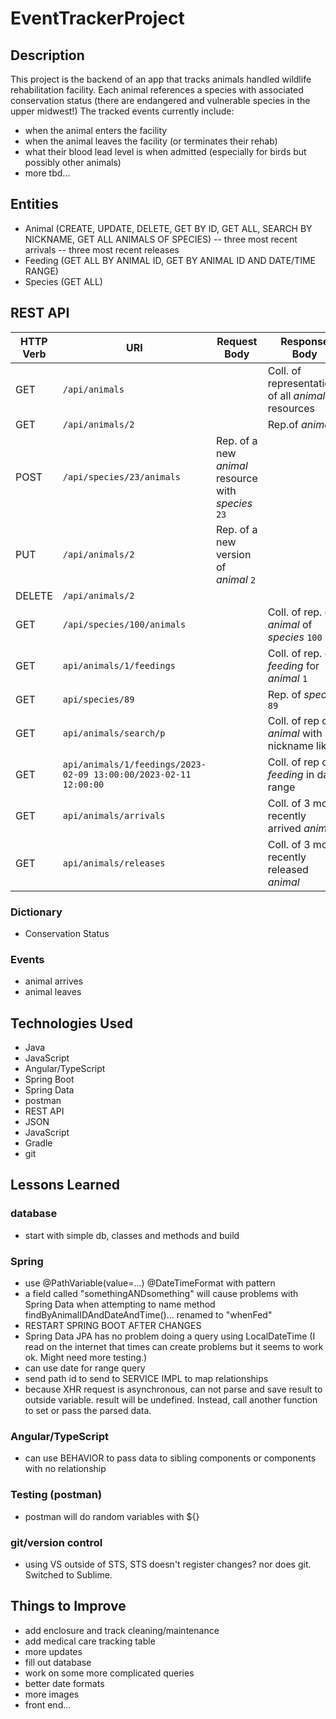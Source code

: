 # EventTrackerProject

## Description
This project is the backend of an app that tracks animals handled wildlife rehabilitation facility. Each animal references a species with associated conservation status (there are endangered and vulnerable species in the upper midwest!) The tracked events currently include:

- when the animal enters the facility
- when the animal leaves the facility (or terminates their rehab)
- what their blood lead level is when admitted (especially for birds but possibly other animals)
- more tbd...

## Entities
- Animal (CREATE, UPDATE, DELETE, GET BY ID, GET ALL, SEARCH BY NICKNAME, GET ALL ANIMALS OF SPECIES)
-- three most recent arrivals
-- three most recent releases
- Feeding (GET ALL BY ANIMAL ID, GET BY ANIMAL ID AND DATE/TIME RANGE)
- Species (GET ALL)

## REST API
| HTTP Verb | URI                        | Request Body                           | Response Body                                           |
|-----------|----------------------------|----------------------------------------|---------------------------------------------------------|
| GET       | `/api/animals`             |                                        | Coll. of representations of all _animal_ resources      |
| GET       | `/api/animals/2`           |                                        | Rep.of _animal_ `2`                                     |
| POST      | `/api/species/23/animals`             | Rep. of a new _animal_ resource with _species_ `23`      |                                                         |
| PUT       | `/api/animals/2`           | Rep. of a new version of _animal_ `2`  |                                                         |
| DELETE    | `/api/animals/2`           |                                        |                                                         |
| GET       | `/api/species/100/animals` |                                        | Coll. of rep. of _animal_ of _species_ `100`           | 
| GET       | `api/animals/1/feedings`   |                                        | Coll. of rep. of _feeding_ for _animal_ `1`            | 
| GET       | `api/species/89`           |                                        | Rep. of _species_ `89` |
| GET       | `api/animals/search/p`     |                                        | Coll. of rep of _animal_ with nickname like `p`  |
| GET | `api/animals/1/feedings/2023-02-09 13:00:00/2023-02-11 12:00:00` |   | Coll. of rep of _feeding_ in date range |
| GET | `api/animals/arrivals` |   | Coll. of 3 most recently arrived _animal_ |
| GET | `api/animals/releases` |   | Coll. of 3 most recently released _animal_ |

### Dictionary
- Conservation Status

### Events
- animal arrives
- animal leaves

## Technologies Used
- Java
- JavaScript
- Angular/TypeScript
- Spring Boot
- Spring Data
- postman
- REST API
- JSON
- JavaScript
- Gradle
- git

## Lessons Learned
### database
- start with simple db, classes and methods and build
### Spring
- use @PathVariable(value=...) @DateTimeFormat with pattern
- a field called "somethingANDsomething" will cause problems with Spring Data when attempting to name method findByAnimalIDAndDateAndTime()... renamed to "whenFed"
- RESTART SPRING BOOT AFTER CHANGES
- Spring Data JPA has no problem doing a query using LocalDateTime (I read on the internet that times can create problems but it seems to work ok. Might need more testing.)
- can use date for range query
- send path id to send to SERVICE IMPL to map relationships
- because XHR request is asynchronous, can not parse and save result to outside variable. result will be undefined. Instead, call another function to set or pass the parsed data.
### Angular/TypeScript
- can use BEHAVIOR  to pass data to sibling components or components with no relationship
### Testing (postman)
- postman will do random variables with ${}
### git/version control
- using VS outside of STS, STS doesn't register changes? nor does git. Switched to Sublime.

## Things to Improve
- add enclosure and track cleaning/maintenance
- add medical care tracking table
- more updates
- fill out database
- work on some more complicated queries
- better date formats
- more images
- front end...

